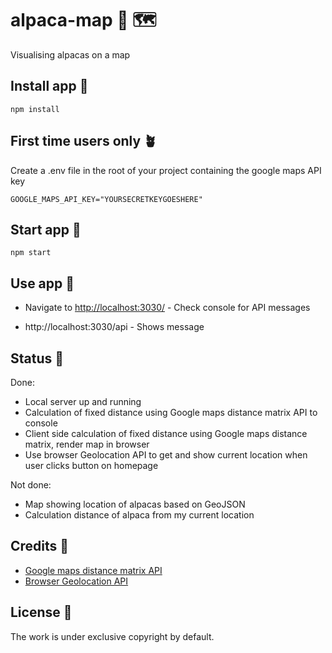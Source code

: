# alpaca-map 🦙 🗺

Visualising alpacas on a map

## Install app 🐣

```
npm install
```

## First time users only 🪴

Create a .env file in the root of your project containing the google maps API key

```
GOOGLE_MAPS_API_KEY="YOURSECRETKEYGOESHERE"
```

## Start app 🚀

```
npm start
```

## Use app 🎷

- Navigate to [http://localhost:3030/](http://localhost:3030/) - Check console for API messages

- http://localhost:3030/api - Shows message

## Status 🚜

Done:

- Local server up and running
- Calculation of fixed distance using Google maps distance matrix API to console
- Client side calculation of fixed distance using Google maps distance matrix, render map in browser
- Use browser Geolocation API to get and show current location when user clicks button on homepage

Not done:

- Map showing location of alpacas based on GeoJSON
- Calculation distance of alpaca from my current location

## Credits 👏

- [Google maps distance matrix API](https://developers.google.com/maps/documentation/distance-matrix?hl=en_GB)
- [Browser Geolocation API](https://developer.mozilla.org/en-US/docs/Web/API/Geolocation_API)

## License 📝

The work is under exclusive copyright by default.
